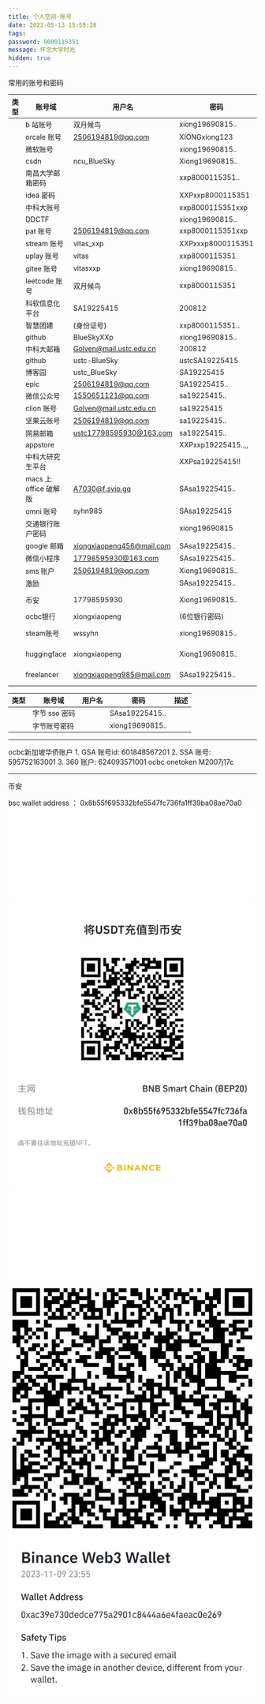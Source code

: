 ```yaml
---
title: 个人空间-账号
date: 2023-05-13 15:59:28
tags:
password: 8000115351
message: 怀念大学时光
hidden: true
---
```


常用的账号和密码

| 类型 | 账号域                | 用户名                    | 密码               | 描述                                |
| ---- | --------------------- | ------------------------- | ------------------ | ----------------------------------- |
|      | b 站账号              | 双月候鸟                  | xiong19690815..    |                                     |
|      | orcale 账号           | 2506194819@qq.com         | XIONGxiong123      |                                     |
|      | 微软账号              |                           | xiong19690815..    |                                     |
|      | csdn                  | ncu_BlueSky               | Xiong19690815..    |                                     |
|      | 南昌大学邮箱密码      |                           | xxp8000115351..    |                                     |
|      | idea 密码             |                           | XXPxxp8000115351   |                                     |
|      | 中科大账号            |                           | xxp8000115351xxp   |                                     |
|      | DDCTF                 |                           | xiong19690815..    |                                     |
|      | pat 账号              | 2506194819@qq.com         | xxp8000115351xxp   |                                     |
|      | stream 账号           | vitas_xxp                 | XXPxxxp8000115351  |                                     |
|      | uplay 账号            | vitas                     | xxp8000115351      |                                     |
|      | gitee 账号            | vitasxxp                  | xiong19690815..    |                                     |
|      | leetcode 账号         | 双月候鸟                  | xxp8000115351      |                                     |
|      | 科软信息化平台        | SA19225415                | 200812             |                                     |
|      | 智慧团建              | {身份证号}                | xxp8000115351..    |                                     |
|      | github                | BlueSkyXXp                | xiong19690815..    |                                     |
|      | 中科大邮箱            | Golven@mail.ustc.edu.cn   | 200812             |                                     |
|      | github                | ustc-BlueSky              | ustcSA19225415     |                                     |
|      | 博客园                | ustc_BlueSky              | SA19225415         |                                     |
|      | epic                  | 2506194819@qq.com         | SA19225415..       |                                     |
|      | 微信公众号            | 1550651121@qq.com         | sa19225415..       |                                     |
|      | clion 账号            | Golven@mail.ustc.edu.cn   | sa19225415         |                                     |
|      | 坚果云账号            | 2506194819@qq.com         | sa19225415..       |                                     |
|      | 网易邮箱              | ustc17798595930@163.com   | sa19225415..       |                                     |
|      | appstore              |                           | XXPxxp19225415..,, |                                     |
|      | 中科大研究生平台      |                           | XXPsa19225415!!    |                                     |
|      | macs 上 office 破解版 | A7030@f.svip.gq           | SAsa19225415..     |                                     |
|      | omni 账号             | syhn985                   | SAsa19225415       |                                     |
|      | 交通银行账户密码      |                           | xiong19690815      |                                     |
|      | google 邮箱           | xiongxiaopeng456@mail.com | SAsa19225415..     |                                     |
|      | 微信小程序            | 17798595930@163.com       | SAsa19225415..     |                                     |
|      | sms 账户              | 2506194819@qq.com         | Xiong19690815..    |                                     |
|      | 激励                  |                           | SAsa19225415..     |                                     |
|      | 币安                  | 17798595930               | Xiong19690815..    | 关联邮箱 xiongxiaopeng985@gmail.com |
|      | ocbc银行   | xiongxiaopeng | (6位银行密码) | xiongxiaopeng985@gmail.com |
|      | steam账号  |  wssyhn                    | xiong19690815..        | 关联邮箱 xiongxiaopeng985@gmail.com |
|      | huggingface  | xiongxiaopeng                   | Xiong19690815..        | 关联邮箱 xiongxiaopeng985@gmail.com |
|      | freelancer  | xiongxiaopeng985@mail.com                  | SAsa19225415..        | 关联邮箱 xiongxiaopeng985@gmail.com |




| 类型 | 账号域        | 用户名 | 密码            | 描述 |
| ---- | ------------- | ------ | --------------- | ---- |
|      | 字节 sso 密码 |        | SAsa19225415..  |      |
|      | 字节账号密码  |        | xiong19690815.. |      |



-----
ocbc新加坡华侨账户
    1. GSA   账号id: 601848567201
    2. SSA   账号: 595752163001
    3. 360   账户: 624093571001
ocbc onetoken  M2007j17c

-------
币安

bsc wallet address ： 0x8b55f695332bfe5547fc736fa1ff39ba08ae70a0
![bsc wallet address:0x8b55f695332bfe5547fc736fa1ff39ba08ae70a0](/img/article/bsc-wallet-address.png)
![binance web3 wallet address](/img/article/binance-web3-wallet.jpeg)